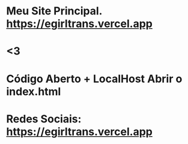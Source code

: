 # Meu Site Principal. https://egirltrans.vercel.app
# <3
# Código Aberto + LocalHost Abrir o index.html
# Redes Sociais: https://egirltrans.vercel.app
